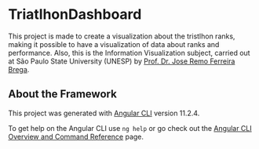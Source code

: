 # TriatlhonDashboard
This project is made to create a visualization about the tristlhon ranks, making it possible to have a visualization of data about ranks and performance.
Also, this is the Information Visualization subject, carried out at São Paulo State University (UNESP) by [Prof. Dr. Jose Remo Ferreira Brega](https://bv.fapesp.br/pt/pesquisador/104091/jose-remo-ferreira-brega/).

## About the Framework
This project was generated with [Angular CLI](https://github.com/angular/angular-cli) version 11.2.4.

To get help on the Angular CLI use `ng help` or go check out the [Angular CLI Overview and Command Reference](https://angular.io/cli) page.
